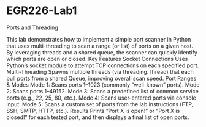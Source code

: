 # EGR226-Lab1

Ports and Threading

This lab demonstrates how to implement a simple port scanner in Python that uses multi-threading to scan a range (or list) of ports on a given host. By leveraging threads and a shared queue, the scanner can quickly identify which ports are open or closed. Key Features Socket Connections Uses Python’s socket module to attempt TCP connections on each specified port. Multi-Threading Spawns multiple threads (via threading.Thread) that each pull ports from a shared Queue, improving overall scan speed. Port Ranges & Modes Mode 1: Scans ports 1–1023 (commonly “well-known” ports). Mode 2: Scans ports 1–49152. Mode 3: Scans a predefined list of common service ports (e.g., 22, 25, 80, etc.). Mode 4: Scans user-entered ports via console input. Mode 5: Scans a custom set of ports from the lab instructions (FTP, SSH, SMTP, HTTP, etc.). Results Prints “Port X is open!” or “Port X is closed!” for each tested port, and then displays a final list of open ports.

